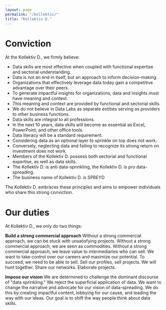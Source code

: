 ```yaml
---
layout: page
permalink: "/kollektiv/"
title: "Kollektiv D."
---
```

# Conviction
At the Kollektiv D., we firmly believe:
 - Data skills are most effective when coupled with functional expertise and sectorial understanding.
 - Data is not an end in itself, but an approach to inform decision-making.
 - Organizations that effectively leverage data today gain a competitive advantage over their peers.
 - To generate impactful insights for organizations, data and insights must have meaning and context.
 - This meaning and context are provided by functional and sectorial skills.
 - We do not believe in Data Labs as separate entities serving as providers to other business functions.
 - Data skills are integral to all professions.
 - In the next 10 years, data skills will become as essential as Excel, PowerPoint, and other office tools. 
 - Data literacy will be a standard requirement.
 - Considering data as an optional layer to sprinkle on top does not work.
 - Conversely, neglecting data and failing to recognize its strong return on investment does not work.
 - Members of the Kollektiv D. possess both sectorial and functional expertise, as well as data skills.
 - The Kollektiv D. is anti data-sprinkling, the Kollektiv D. is pro data-spreading.
 - The business name of Kollektiv D. is SPREYD
 
The Kollektiv D. embraces these principles and aims to empower individuals who share this strong conviction.

# Our duties
At Kollektiv D., we only do two things:

**Build a strong commercial approach**
Without a strong commercial approach, we can be stuck with unsatisfying projects.
Without a strong commercial approach, we are seen as commodities.
Without a strong commercial approach, we leave value to intermediaries who can sell.
We want to take control over our careers and maximize our potential.
To succeed, we need to be able to sell. Sell our profiles, sell projects. 
We will hunt together. Share our networks. Elaborate projects.

**Impose our vision**
We are determined to challenge the dominant discourse of "data sprinkling." 
We reject the superficial application of data.
We want to change the narrative and advocate for our vision of data-spreading. 
We do this by creating impactful content, lobbying for our cause, and leading the way with our ideas. 
Our goal is to shift the way people think about data skills.

